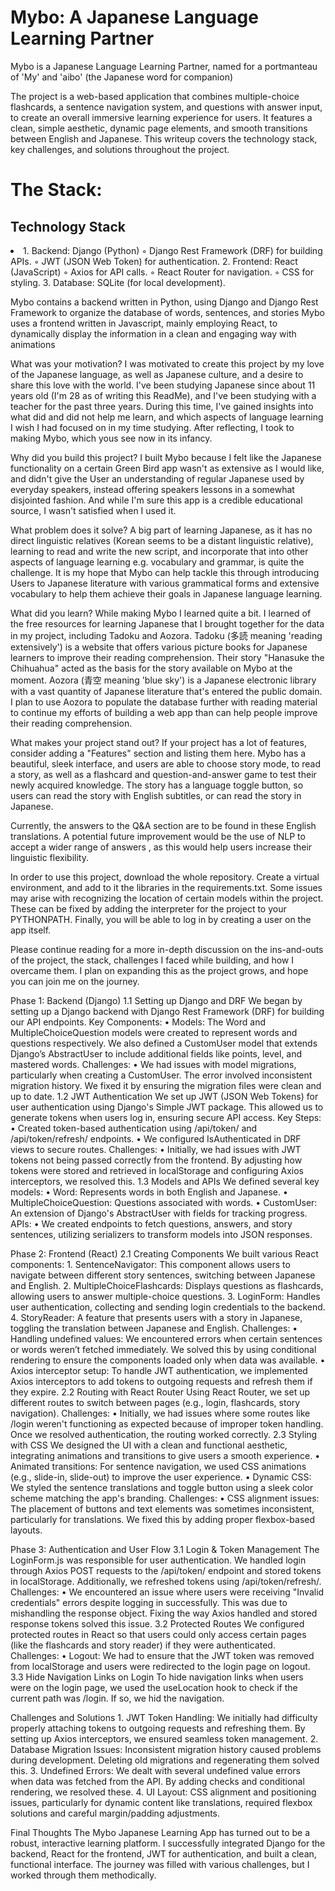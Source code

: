 <h1>Mybo: A Japanese Language Learning Partner</h1>

Mybo is a Japanese Language Learning Partner, named for a portmanteau of 'My' and 'aibo' (the Japanese word for companion)

The project is a web-based application that combines multiple-choice flashcards, a sentence navigation system, and questions with answer input, to create an overall immersive learning experience for users. It features a clean, simple aesthetic, dynamic page elements, and smooth transitions between English and Japanese. This writeup covers the technology stack, key challenges, and solutions throughout the project.

<h1>The Stack:</h1>
<h2>Technology Stack</h2>

<li>
1. Backend: Django (Python)
        ◦ Django Rest Framework (DRF) for building APIs.
        ◦ JWT (JSON Web Token) for authentication.
2. Frontend: React (JavaScript)
        ◦ Axios for API calls.
        ◦ React Router for navigation.
        ◦ CSS for styling.
3. Database: SQLite (for local development).
</li>
   
Mybo contains a backend written in Python, using Django and Django Rest Framework to organize the database of words, sentences, and stories
Mybo uses a frontend written in Javascript, mainly employing React, to dynamically display the information in a clean and engaging way with animations

What was your motivation?
I was motivated to create this project by my love of the Japanese language, as well as Japanese culture, and a desire to share this love with the world. I've been studying Japanese since about 11 years old (I'm 28 as of writing this ReadMe), and I've been studying with a teacher for the past three years. During this time, I've gained insights into what did and did not help me learn, and which aspects of language learning I wish I had focused on in my time studying. After reflecting, I took to making Mybo, which yous see now in its infancy. 

Why did you build this project?
I built Mybo because I felt like the Japanese functionality on a certain Green Bird app wasn't as extensive as I would like, and didn't give the User an understanding of regular Japanese used by everyday speakers, instead offering speakers lessons in a somewhat disjointed fashion. And while I'm sure this app is a credible educational source, I wasn't satisfied when I used it. 

What problem does it solve?
A big part of learning Japanese, as it has no direct linguistic relatives (Korean seems to be a distant linguistic relative), learning to read and write the new script, and incorporate that into other aspects of language learning e.g. vocabulary and grammar, is quite the challenge. It is my hope that Mybo can help tackle this through introducing Users to Japanese literature with various grammatical forms and extensive vocabulary to help them achieve their goals in Japanese language learning. 

What did you learn?
While making Mybo I learned quite a bit. I learned of the free resources for learning Japanese that I brought together for the data in my project, including Tadoku and Aozora. Tadoku (多読 meaning 'reading extensively') is a website that offers various picture books for Japanese learners to improve their reading comprehension. Their story "Hanasuke the Chihuahua" acted as the basis for the story available on Mybo at the moment. 
Aozora (青空 meaning 'blue sky') is a Japanese electronic library with a vast quantity of Japanese literature that's entered the public domain. I plan to use Aozora to populate the database further with reading material to continue my efforts of building a web app than can help people improve their reading comprehension. 

What makes your project stand out? If your project has a lot of features, consider adding a "Features" section and listing them here.
Mybo has a beautiful, sleek interface, and users are able to choose story mode, to read a story, as well as a flashcard and question-and-answer game to test their newly acquired knowledge. The story has a language toggle button, so users can read the story with English subtitles, or can read the story in Japanese.

Currently, the answers to the Q&A section are to be found in these English translations. A potential future improvement would be the use of NLP to accept a wider range of answers
, as this would help users increase their linguistic flexibility. 

In order to use this project, download the whole repository. Create a virtual environment, and add to it the libraries in the requirements.txt. Some issues may arise with recognizing the location of certain models within the project. These can be fixed by adding the interpreter for the project to your PYTHONPATH. Finally, you will be able to log in by creating a user on the app itself. 

Please continue reading for a more in-depth discussion on the ins-and-outs of the project, the stack, challenges I faced while building, and how I overcame them. I plan on expanding this as the project grows, and hope you can join me on the journey. 

Phase 1: Backend (Django)
1.1 Setting up Django and DRF
We began by setting up a Django backend with Django Rest Framework (DRF) for building our API endpoints.
Key Components:
    • Models: The Word and MultipleChoiceQuestion models were created to represent words and questions respectively. We also defined a CustomUser model that extends Django’s AbstractUser to include additional fields like points, level, and mastered words.
Challenges:
    • We had issues with model migrations, particularly when creating a CustomUser. The error involved inconsistent migration history. We fixed it by ensuring the migration files were clean and up to date.
1.2 JWT Authentication
We set up JWT (JSON Web Tokens) for user authentication using Django's Simple JWT package. This allowed us to generate tokens when users log in, ensuring secure API access.
Key Steps:
    • Created token-based authentication using /api/token/ and /api/token/refresh/ endpoints.
    • We configured IsAuthenticated in DRF views to secure routes.
Challenges:
    • Initially, we had issues with JWT tokens not being passed correctly from the frontend. By adjusting how tokens were stored and retrieved in localStorage and configuring Axios interceptors, we resolved this.
1.3 Models and APIs
We defined several key models:
    • Word: Represents words in both English and Japanese.
    • MultipleChoiceQuestion: Questions associated with words.
    • CustomUser: An extension of Django's AbstractUser with fields for tracking progress.
APIs:
    • We created endpoints to fetch questions, answers, and story sentences, utilizing serializers to transform models into JSON responses.

Phase 2: Frontend (React)
2.1 Creating Components
We built various React components:
    1. SentenceNavigator: This component allows users to navigate between different story sentences, switching between Japanese and English.
    2. MultipleChoiceFlashcards: Displays questions as flashcards, allowing users to answer multiple-choice questions.
    3. LoginForm: Handles user authentication, collecting and sending login credentials to the backend.
    4. StoryReader: A feature that presents users with a story in Japanese, toggling the translation between Japanese and English.
Challenges:
    • Handling undefined values: We encountered errors when certain sentences or words weren’t fetched immediately. We solved this by using conditional rendering to ensure the components loaded only when data was available.
    • Axios interceptor setup: To handle JWT authentication, we implemented Axios interceptors to add tokens to outgoing requests and refresh them if they expire.
2.2 Routing with React Router
Using React Router, we set up different routes to switch between pages (e.g., login, flashcards, story navigation).
Challenges:
    • Initially, we had issues where some routes like /login weren't functioning as expected because of improper token handling. Once we resolved authentication, the routing worked correctly.
2.3 Styling with CSS
We designed the UI with a clean and functional aesthetic, integrating animations and transitions to give users a smooth experience.
    • Animated transitions: For sentence navigation, we used CSS animations (e.g., slide-in, slide-out) to improve the user experience.
    • Dynamic CSS: We styled the sentence translations and toggle button using a sleek color scheme matching the app's branding.
Challenges:
    • CSS alignment issues: The placement of buttons and text elements was sometimes inconsistent, particularly for translations. We fixed this by adding proper flexbox-based layouts.

Phase 3: Authentication and User Flow
3.1 Login & Token Management
The LoginForm.js was responsible for user authentication. We handled login through Axios POST requests to the /api/token/ endpoint and stored tokens in localStorage. Additionally, we refreshed tokens using /api/token/refresh/.
Challenges:
    • We encountered an issue where users were receiving "Invalid credentials" errors despite logging in successfully. This was due to mishandling the response object. Fixing the way Axios handled and stored response tokens solved this issue.
3.2 Protected Routes
We configured protected routes in React so that users could only access certain pages (like the flashcards and story reader) if they were authenticated.
Challenges:
    • Logout: We had to ensure that the JWT token was removed from localStorage and users were redirected to the login page on logout.
3.3 Hide Navigation Links on Login
To hide navigation links when users were on the login page, we used the useLocation hook to check if the current path was /login. If so, we hid the navigation.

Challenges and Solutions
    1. JWT Token Handling: We initially had difficulty properly attaching tokens to outgoing requests and refreshing them. By setting up Axios interceptors, we ensured seamless token management.
    2. Database Migration Issues: Inconsistent migration history caused problems during development. Deleting old migrations and regenerating them solved this.
    3. Undefined Errors: We dealt with several undefined value errors when data was fetched from the API. By adding checks and conditional rendering, we resolved these.
    4. UI Layout: CSS alignment and positioning issues, particularly for dynamic content like translations, required flexbox solutions and careful margin/padding adjustments.

Final Thoughts
The Mybo Japanese Learning App has turned out to be a robust, interactive learning platform. I successfully integrated Django for the backend, React for the frontend, JWT for authentication, and built a clean, functional interface. The journey was filled with various challenges, but I worked through them methodically.
